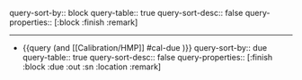 query-sort-by:: block
query-table:: true
query-sort-desc:: false
query-properties:: [:block :finish :remark]

- ---
- {{query (and [[Calibration/HMP]] #cal-due )}}
  query-sort-by:: due
  query-table:: true
  query-sort-desc:: false
  query-properties:: [:finish :block :due :out :sn :location :remark]